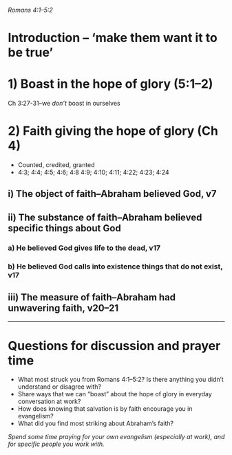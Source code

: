 *Romans 4:1–5:2*

# Introduction – ‘make them want it to be true’

# 1) Boast in the hope of glory (5:1–2)

Ch 3:27-31–we *don’t* boast in ourselves

# 2) Faith giving the hope of glory (Ch 4)

- Counted, credited, granted
- 4:3; 4:4; 4:5; 4:6; 4:8 4:9; 4:10; 4:11; 4:22; 4:23; 4:24

##  i) The object of faith–Abraham believed God, v7

## ii) The substance of faith–Abraham believed specific things about God

### a) He believed God gives life to the dead, v17

### b) He believed God calls into existence things that do not exist, v17

## iii) The measure of faith–Abraham had unwavering faith, v20–21

----
# Questions for discussion and prayer time
- What most struck you from Romans 4:1–5:2? Is there anything you didn’t understand or disagree with?
- Share ways that we can “boast” about the hope of glory in everyday conversation at work?
- How does knowing that salvation is by faith encourage you in evangelism?
- What did you find most striking about Abraham’s faith?

*Spend some time praying for your own evangelism (especially at work), and for specific people you work with.*